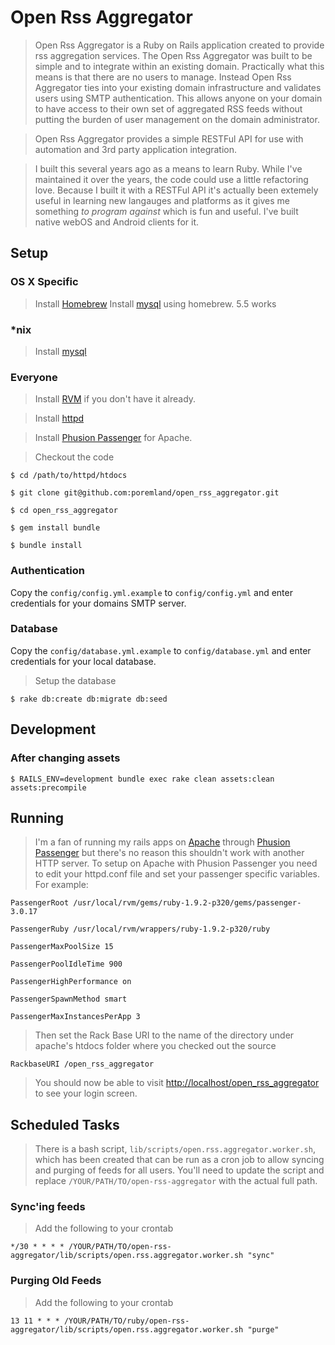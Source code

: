 # Open Rss Aggregator

> Open Rss Aggregator is a Ruby on Rails application created to provide rss aggregation services. The Open Rss Aggregator was built to be simple and to integrate within an existing domain. Practically what this means is that there are no users to manage. Instead Open Rss Aggregator ties into your existing domain infrastructure and validates users using SMTP authentication. This allows anyone on your domain to have access to their own set of aggregated RSS feeds without putting the burden of user management on the domain administrator.

> Open Rss Aggregator provides a simple RESTFul API for use with automation and 3rd party application integration.

> I built this several years ago as a means to learn Ruby. While I've maintained it over the years, the code could use a little refactoring love. Because I built it with a RESTFul API it's actually been extemely useful in learning new langauges and platforms as it gives me something *to program against* which is fun and useful.  I've built native webOS and Android clients for it.

## Setup

### OS X Specific
> Install [Homebrew](https://github.com/mxcl/homebrew/wiki/installation)
> Install [mysql](http://dev.mysql.com/doc/refman/5.5/en/) using homebrew. 5.5 works

### *nix
> Install [mysql](http://dev.mysql.com/doc/refman/5.5/en/)

### Everyone
> Install [RVM](https://rvm.io/) if you don't have it already.

> Install [httpd](http://httpd.apache.org)

> Install [Phusion Passenger](http://www.modrails.com/documentation/Users%20guide%20Apache.html) for Apache.

> Checkout the code

	$ cd /path/to/httpd/htdocs

	$ git clone git@github.com:poremland/open_rss_aggregator.git

	$ cd open_rss_aggregator

	$ gem install bundle

	$ bundle install

### Authentication
Copy the `config/config.yml.example`  to `config/config.yml` and enter credentials for your domains SMTP server.

### Database
Copy the `config/database.yml.example`  to `config/database.yml` and enter credentials for your local database.

> Setup the database

	$ rake db:create db:migrate db:seed

## Development

### After changing assets

	$ RAILS_ENV=development bundle exec rake clean assets:clean assets:precompile

## Running

> I'm a fan of running my rails apps on [Apache](http://www.apache.org) through [Phusion Passenger](http://www.modrails.com/documentation/Users%20guide%20Apache.html) but there's no reason this shouldn't work with another HTTP server. To setup on Apache with Phusion Passenger you need to edit your httpd.conf file and set your passenger specific variables.  For example:

	PassengerRoot /usr/local/rvm/gems/ruby-1.9.2-p320/gems/passenger-3.0.17

	PassengerRuby /usr/local/rvm/wrappers/ruby-1.9.2-p320/ruby

	PassengerMaxPoolSize 15

	PassengerPoolIdleTime 900

	PassengerHighPerformance on

	PassengerSpawnMethod smart

	PassengerMaxInstancesPerApp 3


> Then set the Rack Base URI to the name of the directory under apache's htdocs folder where you checked out the source

	RackbaseURI /open_rss_aggregator

> You should now be able to visit [http://localhost/open_rss_aggregator](http://localhost/open_rss_aggregator) to see your login screen.

## Scheduled Tasks
> There is a bash script, `lib/scripts/open.rss.aggregator.worker.sh`, which has been created that can be run as a cron job to allow syncing and purging of feeds for all users. You'll need to update the script and replace `/YOUR/PATH/TO/open-rss-aggregator` with the actual full path.

### Sync'ing feeds
> Add the following to your crontab

	*/30 * * * * /YOUR/PATH/TO/open-rss-aggregator/lib/scripts/open.rss.aggregator.worker.sh "sync"

### Purging Old Feeds
> Add the following to your crontab

	13 11 * * * /YOUR/PATH/TO/ruby/open-rss-aggregator/lib/scripts/open.rss.aggregator.worker.sh "purge"

